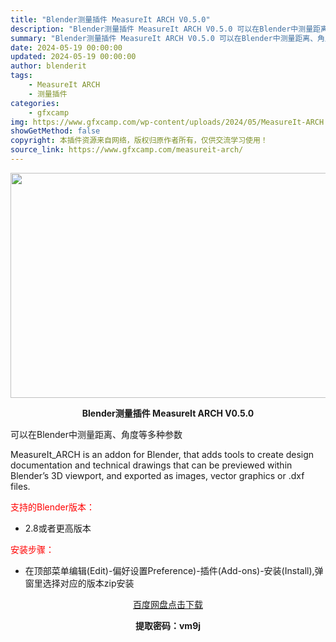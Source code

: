 ```yaml
---
title: "Blender测量插件 MeasureIt ARCH V0.5.0"
description: "Blender测量插件 MeasureIt ARCH V0.5.0 可以在Blender中测量距离、角度等多种参数 MeasureIt_ARCH is an addon for Blender, th..."
summary: "Blender测量插件 MeasureIt ARCH V0.5.0 可以在Blender中测量距离、角度等多种参数 MeasureIt_ARCH is an addon for Blender, th..."
date: 2024-05-19 00:00:00
updated: 2024-05-19 00:00:00
author: blenderit
tags: 
    - MeasureIt ARCH
    - 测量插件
categories:
    - gfxcamp
img: https://www.gfxcamp.com/wp-content/uploads/2024/05/MeasureIt-ARCH.jpg
showGetMethod: false
copyright: 本插件资源来自网络，版权归原作者所有，仅供交流学习使用！
source_link: https://www.gfxcamp.com/measureit-arch/
---
```

<div><p><img decoding="async" class="aligncenter size-full wp-image-121419" src="https://www.gfxcamp.com/wp-content/uploads/2024/05/MeasureIt-ARCH.jpg" data-src="https://www.gfxcamp.com/wp-content/uploads/2024/05/MeasureIt-ARCH.jpg" alt="" width="640" height="360" data-srcset="https://www.gfxcamp.com/wp-content/uploads/2024/05/MeasureIt-ARCH.jpg 640w, https://www.gfxcamp.com/wp-content/uploads/2024/05/MeasureIt-ARCH-150x84.jpg 150w" data-sizes="(max-width: 640px) 100vw, 640px"></p><p style="text-align: center;"><strong>Blender测量插件 MeasureIt ARCH V0.5.0</strong></p><p>可以在Blender中测量距离、角度等多种参数</p><p>MeasureIt_ARCH is an addon for Blender, that adds tools to create design documentation and technical drawings that can be previewed within Blender’s 3D viewport, and exported as images, vector graphics or .dxf files.</p><p style="text-align: left;"><span style="color: #ff0000;">支持的Blender版本：</span></p><ul>
<li style="text-align: left;">2.8或者更高版本</li>
</ul><p style="text-align: left;"><span style="color: #ff0000;">安装步骤：</span></p><ul>
<li>在顶部菜单编辑(Edit)-偏好设置Preference)-插件(Add-ons)-安装(Install),弹窗里选择对应的版本zip安装</li>
</ul><p style="text-align: center;"><a class="maxbutton-3 maxbutton maxbutton-baidu" target="_blank" rel="noopener" href="https://pan.baidu.com/s/1bqeV06AVG8r1vwBglzQ6CQ?pwd=vm9j"><span class="mb-text">百度网盘点击下载</span></a></p><p style="text-align: center;"><strong>提取密码：vm9j</strong></p></div>